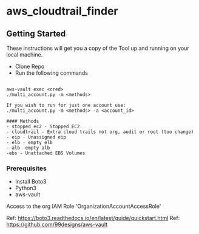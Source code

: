 # aws_cloudtrail_finder

## Getting Started

These instructions will get you a copy of the Tool up and running on your local machine.
 - Clone Repo
 - Run the following commands

 ```

aws-vault exec <cred>
./multi_account.py -m <methods>

If you wish to run for just one account use:
./multi_account.py -m <methods> -a <account_id>

#### Methods
- stopped_ec2 - Stopped EC2
- cloudtrail - Extra cloud trails not org, audit or root (too change)
- eip - Unassigned eip
- elb - empty elb
- alb -empty alb
-ebs - Unattached EBS Volumes

```

### Prerequisites

* Install Boto3
* Python3
* aws-vault

Access to the org IAM Role 'OrganizationAccountAccessRole'

Ref: https://boto3.readthedocs.io/en/latest/guide/quickstart.html
Ref: https://github.com/99designs/aws-vault



